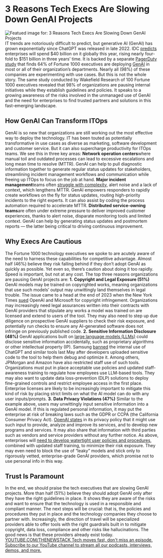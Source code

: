 # 3 Reasons Tech Execs Are Slowing Down GenAI Projects
![Featued image for: 3 Reasons Tech Execs Are Slowing Down GenAI Projects](https://cdn.thenewstack.io/media/2024/04/45b1022d-slow-1024x714.jpg)
IT trends are notoriously difficult to predict, but generative AI (GenAI) has grown exponentially since ChatGPT was released in late 2022. IDC
[predicts](https://www.idc.com/getdoc.jsp?containerId=US51881324) enterprises will spend $40 billion on it globally this year, rising nearly four-fold to $151 billion in three years’ time. It is backed by a separate [PagerDuty study](https://www.pagerduty.com/assets/whitepaper-generative-ai-survey.pdf) that finds 64% of Fortune 1000 executives are deploying [GenAI](https://thenewstack.io/ai/) in most or all of their organization’s departments. Nearly all (98%) of these companies are experimenting with use cases.
But this is not the whole story. The same study conducted by Wakefield Research of 100 Fortune 1000 executives revealed that 98% of organizations are pausing internal initiatives while they establish guidelines and policies. It speaks to a growing awareness of the risks involved in the unmanaged use of GenAI and the need for enterprises to find trusted partners and solutions in this fast-emerging landscape.
## How GenAI Can Transform ITOps
GenAI is so new that organizations are still working out the most effective way to deploy the technology. IT has been touted as potentially transformative in use cases as diverse as marketing, software development and customer service. But it can also supercharge productivity for ITOps teams.
We see this in three key areas:
**Network operation centers**where manual toil and outdated processes can lead to excessive escalations and long mean time to resolve (MTTR). GenAI can help to pull diagnostic information together to generate regular status updates for stakeholders, streamlining incident management workflows and communication while freeing up ITOps to focus on the job at hand. **Major incident management**teams often [struggle with complexity](https://thenewstack.io/managing-complexity-and-avoiding-chaos-in-digital-operations/), alert noise and a lack of context, which lengthens MTTR. GenAI empowers responders to rapidly create workflows on the fly for status updates, routing high-priority incidents to the right experts. It can also assist by coding the process automation required to accelerate MTTR. **Distributed service-owning teams**are often under extreme pressure to deliver improved customer experiences, thanks to alert noise, disparate monitoring tools and limited context. GenAI can help by generating status updates and postmortem reports — the latter being critical to driving continuous improvement.
## Why Execs Are Cautious
The Fortune 1000 technology executives we spoke to are acutely aware of the need to harness these capabilities for competitive advantage. Almost half (46%) believe they risk falling behind if they don’t adopt GenAI as quickly as possible. Yet even so, there’s caution about doing it too rapidly. Speed is important, but not at any cost. The top three reasons organizations are pausing GenAI projects are:
**1.** **Copyright and Legal Exposure (51%)**
GenAI models may be trained on copyrighted works, meaning organizations that use such models’ output may unwittingly land themselves in legal trouble. The issue came to a head at the end of 2023 when the New York Times
[sued](https://www.nytimes.com/2023/12/27/business/media/new-york-times-open-ai-microsoft-lawsuit.html) OpenAI and Microsoft for copyright infringement.
Organizations may increasingly need legal assurances written into their contracts with GenAI providers that stipulate any works a model was trained on are licensed and extend to users of the tool. They may also need to step up due diligence on prospective GenAI suppliers to check their risk exposure, and potentially run checks to ensure any AI-generated software does not infringe on previously published code.
**2.** **Sensitive Information Disclosure (48%)**
GenAI applications built on
[large language models (LLMs)](https://roadmap.sh/guides/introduction-to-llms) could disclose sensitive information accidentally, such as proprietary algorithms or other intellectual property (IP). Samsung [banned](https://www.cnbc.com/2023/05/02/samsung-bans-use-of-ai-like-chatgpt-for-staff-after-misuse-of-chatbot.html) the internal use of ChatGPT and similar tools last May after developers uploaded sensitive code to the tool to help them debug and optimize it. Among others, JPMorgan and Amazon have also restricted staff use of such tools.
Organizations must put in place acceptable use policies and updated staff-awareness training to regulate how employees use LLM-based tools. They may also want to update data loss-prevention (DLP) solutions to deploy fine-grained controls and restrict employee access in the first place. Enterprise licenses are likely to be increasingly important to mitigate this kind of risk by placing strict limits on what the AI model can do with any user inputs/prompts.
**3.** **Data Privacy Violations (47%)**
Similar to the example above, users may unwittingly input sensitive information into a GenAI model. If this is regulated personal information, it may put the enterprise at risk of breaking laws such as the GDPR or CCPA (the California Consumer Privacy Act).
[OpenAI states](https://www.weirfoulds.com/to-use-or-not-to-use-navigating-privacy-risks-associated-with-generative-ai-tools#_ftnref1) in its privacy policy that it might use such input to provide, analyze and improve its services, and to develop new programs and services. It may also share that information with third parties such as vendors and service providers without any further notice.
As above, enterprises will
[need to develop watertight user policies and procedures](https://thenewstack.io/ai-engineering-what-developers-need-to-think-about-in-2024/), combined with updated staff training, to minimize their risk exposure. They may even need to block the use of “leaky” models and stick only to rigorously vetted, enterprise-grade GenAI providers, which promise not to use personal info in this way.
## Trust Is Paramount
In the end, we should praise the tech executives that are slowing GenAI projects. More than half (51%) believe they should adopt GenAI only after they have the right guidelines in place. It shows they are aware of the risks and want to ensure that the technology is used in a responsible and compliant manner.
The next steps will be crucial: that is, the policies and procedures they put in place and the technology companies they choose to partner with. Increasingly, the direction of travel will be specialized providers able to offer tools with the right guardrails built in to mitigate copyright, data loss, compliance and other risks like hallucinations. The good news is that these providers already exist today.
[
YOUTUBE.COM/THENEWSTACK
Tech moves fast, don't miss an episode. Subscribe to our YouTube
channel to stream all our podcasts, interviews, demos, and more.
](https://youtube.com/thenewstack?sub_confirmation=1)